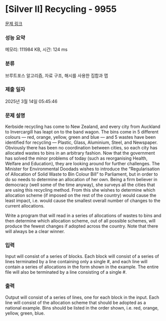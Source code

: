 # [Silver II] Recycling - 9955 

[문제 링크](https://www.acmicpc.net/problem/9955) 

### 성능 요약

메모리: 111984 KB, 시간: 124 ms

### 분류

브루트포스 알고리즘, 자료 구조, 해시를 사용한 집합과 맵

### 제출 일자

2025년 3월 14일 05:45:46

### 문제 설명

<p>Kerbside recycling has come to New Zealand, and every city from Auckland to Invercargill has leapt on to the band wagon. The bins come in 5 different colours — red, orange, yellow, green and blue — and 5 wastes have been identified for recycling — Plastic, Glass, Aluminium, Steel, and Newspaper. Obviously there has been no coordination between cities, so each city has allocated wastes to bins in an arbitrary fashion. Now that the government has solved the minor problems of today (such as reorganising Health, Welfare and Education), they are looking around for further challenges. The Minister for Environmental Doodads wishes to introduce the “Regularisation of Allocation of Solid Waste to Bin Colour Bill” to Parliament, but in order to do so needs to determine an allocation of her own. Being a firm believer in democracy (well some of the time anyway), she surveys all the cities that are using this recycling method. From this she wishes to determine which allocation scheme (if imposed on the rest of the country) would cause the least impact, i.e. would cause the smallest overall number of changes to the current allocations.</p>

<p>Write a program that will read in a series of allocations of wastes to bins and then determine which allocation scheme, out of all possible schemes, will produce the fewest changes if adopted across the country. Note that there will always be a clear winner. </p>

### 입력 

 <p>Input will consist of a series of blocks. Each block will consist of a series of lines terminated by a line containing only a single #, and each line will contain a series of allocations in the form shown in the example. The entire file will also be terminated by a line consisting of a single #.</p>

### 출력 

 <p>Output will consist of a series of lines, one for each block in the input. Each line will consist of the allocation scheme that should be adopted as a national example. Bins should be listed in the order shown, i.e. red, orange, yellow, green, blue.</p>

